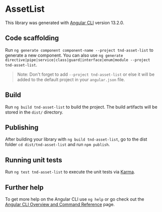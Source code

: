 # AssetList

This library was generated with [Angular CLI](https://github.com/angular/angular-cli) version 13.2.0.

## Code scaffolding

Run `ng generate component component-name --project tnd-asset-list` to generate a new component. You can also use `ng generate directive|pipe|service|class|guard|interface|enum|module --project tnd-asset-list`.
> Note: Don't forget to add `--project tnd-asset-list` or else it will be added to the default project in your `angular.json` file. 

## Build

Run `ng build tnd-asset-list` to build the project. The build artifacts will be stored in the `dist/` directory.

## Publishing

After building your library with `ng build tnd-asset-list`, go to the dist folder `cd dist/tnd-asset-list` and run `npm publish`.

## Running unit tests

Run `ng test tnd-asset-list` to execute the unit tests via [Karma](https://karma-runner.github.io).

## Further help

To get more help on the Angular CLI use `ng help` or go check out the [Angular CLI Overview and Command Reference](https://angular.io/cli) page.
